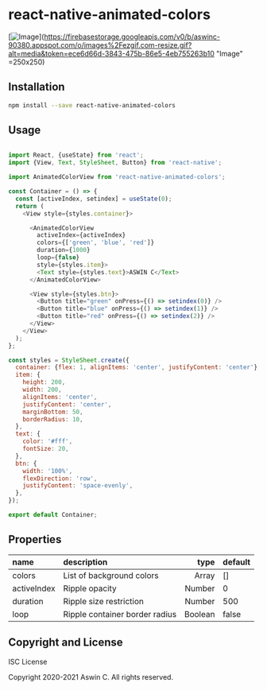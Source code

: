# react-native-animated-colors
 


[![Image](https://firebasestorage.googleapis.com/v0/b/aswinc-90380.appspot.com/o/images%2Fezgif.com-resize.gif?alt=media&token=ece6d66d-3843-475b-86e5-4eb755263b10 "Image")](https://firebasestorage.googleapis.com/v0/b/aswinc-90380.appspot.com/o/images%2Fezgif.com-resize.gif?alt=media&token=ece6d66d-3843-475b-86e5-4eb755263b10 "Image" =250x250)



## Installation

```bash
npm install --save react-native-animated-colors
```

## Usage

```javascript

import React, {useState} from 'react';
import {View, Text, StyleSheet, Button} from 'react-native';

import AnimatedColorView from 'react-native-animated-colors';

const Container = () => {
  const [activeIndex, setindex] = useState(0);
  return (
    <View style={styles.container}>

      <AnimatedColorView
        activeIndex={activeIndex}
        colors={['green', 'blue', 'red']}
        duration={1000}
        loop={false}
        style={styles.item}>
        <Text style={styles.text}>ASWIN C</Text>
      </AnimatedColorView>

      <View style={styles.btn}>
        <Button title="green" onPress={() => setindex(0)} />
        <Button title="blue" onPress={() => setindex(1)} />
        <Button title="red" onPress={() => setindex(2)} />
      </View>
    </View>
  );
};

const styles = StyleSheet.create({
  container: {flex: 1, alignItems: 'center', justifyContent: 'center'},
  item: {
    height: 200,
    width: 200,
    alignItems: 'center',
    justifyContent: 'center',
    marginBottom: 50,
    borderRadius: 10,
  },
  text: {
    color: '#fff',
    fontSize: 20,
  },
  btn: {
    width: '100%',
    flexDirection: 'row',
    justifyContent: 'space-evenly',
  },
});

export default Container;


```

## Properties

 name                        | description                            | type     | default
:--------------------------- |:-------------------------------------- | --------:|:------------
 colors                      | List of background colors              |  Array   |  []
 activeIndex                 | Ripple opacity                         |  Number  |  0
 duration                    | Ripple size restriction                |  Number  |  500
 loop                        | Ripple container border radius         |  Boolean |  false
  

 
## Copyright and License

ISC License

Copyright 2020-2021 Aswin C. All rights reserved.